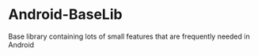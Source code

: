 Android-BaseLib
===============

Base library containing lots of small features that are frequently needed in Android
